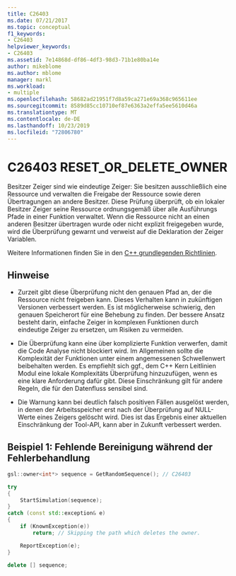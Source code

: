 ```yaml
---
title: C26403
ms.date: 07/21/2017
ms.topic: conceptual
f1_keywords:
- C26403
helpviewer_keywords:
- C26403
ms.assetid: 7e14868d-df86-4df3-98d3-71b1e80ba14e
author: mikeblome
ms.author: mblome
manager: markl
ms.workload:
- multiple
ms.openlocfilehash: 58682ad21951f7d8a59ca271e69a368c965611ee
ms.sourcegitcommit: 8589d85cc10710ef87e6363a2effa5ee5610d46a
ms.translationtype: MT
ms.contentlocale: de-DE
ms.lasthandoff: 10/23/2019
ms.locfileid: "72806780"
---
```

# <a name="c26403-reset_or_delete_owner"></a>C26403 RESET_OR_DELETE_OWNER

Besitzer Zeiger sind wie eindeutige Zeiger: Sie besitzen ausschließlich eine Ressource und verwalten die Freigabe der Ressource sowie deren Übertragungen an andere Besitzer. Diese Prüfung überprüft, ob ein lokaler Besitzer Zeiger seine Ressource ordnungsgemäß über alle Ausführungs Pfade in einer Funktion verwaltet. Wenn die Ressource nicht an einen anderen Besitzer übertragen wurde oder nicht explizit freigegeben wurde, wird die Überprüfung gewarnt und verweist auf die Deklaration der Zeiger Variablen.

Weitere Informationen finden Sie in den [ C++ grundlegenden Richtlinien](https://github.com/isocpp/CppCoreGuidelines/blob/master/CppCoreGuidelines.md#r-resource-management).

## <a name="remarks"></a>Hinweise

- Zurzeit gibt diese Überprüfung nicht den genauen Pfad an, der die Ressource nicht freigeben kann. Dieses Verhalten kann in zukünftigen Versionen verbessert werden. Es ist möglicherweise schwierig, den genauen Speicherort für eine Behebung zu finden. Der bessere Ansatz besteht darin, einfache Zeiger in komplexen Funktionen durch eindeutige Zeiger zu ersetzen, um Risiken zu vermeiden.

- Die Überprüfung kann eine über komplizierte Funktion verwerfen, damit die Code Analyse nicht blockiert wird. Im Allgemeinen sollte die Komplexität der Funktionen unter einem angemessenen Schwellenwert beibehalten werden. Es empfiehlt sich ggf., dem C++ Kern Leitlinien Modul eine lokale Komplexitäts Überprüfung hinzuzufügen, wenn es eine klare Anforderung dafür gibt. Diese Einschränkung gilt für andere Regeln, die für den Datenfluss sensibel sind.

- Die Warnung kann bei deutlich falsch positiven Fällen ausgelöst werden, in denen der Arbeitsspeicher erst nach der Überprüfung auf NULL-Werte eines Zeigers gelöscht wird. Dies ist das Ergebnis einer aktuellen Einschränkung der Tool-API, kann aber in Zukunft verbessert werden.

## <a name="example-1-missing-cleanup-during-error-handling"></a>Beispiel 1: Fehlende Bereinigung während der Fehlerbehandlung

```cpp
gsl::owner<int*> sequence = GetRandomSequence(); // C26403

try
{
    StartSimulation(sequence);
}
catch (const std::exception& e)
{
    if (KnownException(e))
        return; // Skipping the path which deletes the owner.

    ReportException(e);
}

delete [] sequence;
```
